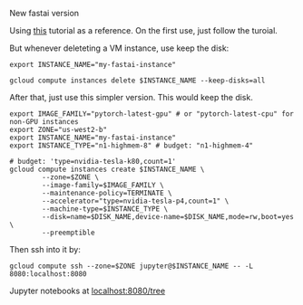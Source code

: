New fastai version

Using [this](https://course.fast.ai/start_gcp.html#step-4-access-fastai-materials) tutorial as a reference. On the first use, just follow the turoial.

But whenever deleteting a VM instance, use keep the disk:

```
export INSTANCE_NAME="my-fastai-instance"

gcloud compute instances delete $INSTANCE_NAME --keep-disks=all
```

After that, just use this simpler version. This would keep the disk.

```
export IMAGE_FAMILY="pytorch-latest-gpu" # or "pytorch-latest-cpu" for non-GPU instances
export ZONE="us-west2-b" 
export INSTANCE_NAME="my-fastai-instance"
export INSTANCE_TYPE="n1-highmem-8" # budget: "n1-highmem-4"

# budget: 'type=nvidia-tesla-k80,count=1'
gcloud compute instances create $INSTANCE_NAME \
        --zone=$ZONE \
        --image-family=$IMAGE_FAMILY \
        --maintenance-policy=TERMINATE \
        --accelerator="type=nvidia-tesla-p4,count=1" \
        --machine-type=$INSTANCE_TYPE \
        --disk=name=$DISK_NAME,device-name=$DISK_NAME,mode=rw,boot=yes \
        --preemptible
```

Then ssh into it by:

```
gcloud compute ssh --zone=$ZONE jupyter@$INSTANCE_NAME -- -L 8080:localhost:8080
```

Jupyter notebooks at [localhost:8080/tree](localhost:8080/tree)
